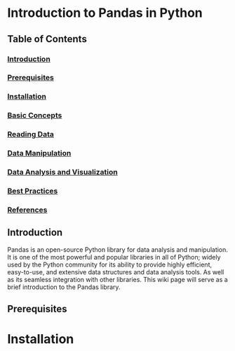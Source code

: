 
# Introduction to Pandas in Python

## Table of Contents
### [Introduction](#introduction)
### [Prerequisites](#prerequisites)
### [Installation](#installation)
### [Basic Concepts](#basic-concepts)
### [Reading Data](#basic-concepts)
### [Data Manipulation](data-manipulation)
### [Data Analysis and Visualization](#data-analysis-and-visualization)
### [Best Practices](#best-practices)
### [References](#references)

##  Introduction
Pandas is an open-source Python library for data analysis and manipulation. It is one of the most powerful and popular libraries in all of Python; widely used by the Python community for its ability to provide highly efficient, easy-to-use, and extensive data structures and data analysis tools. As well as its seamless integration with other libraries. This wiki page will serve as a brief introduction to the Pandas library.

## Prerequisites
# Installation
